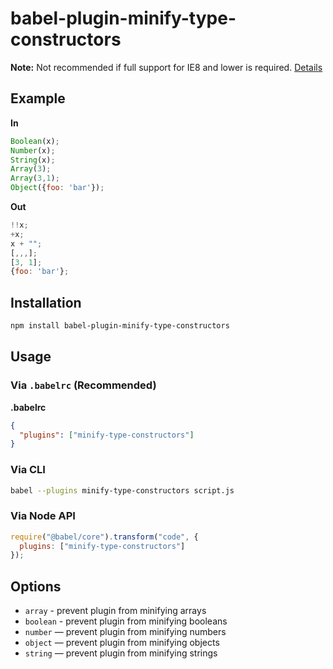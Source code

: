 # babel-plugin-minify-type-constructors

**Note:** Not recommended if full support for IE8 and lower is required. [Details](https://github.com/babel/minify/pull/45#discussion_r70181249)

## Example

**In**

```javascript
Boolean(x);
Number(x);
String(x);
Array(3);
Array(3,1);
Object({foo: 'bar'});
```

**Out**

```javascript
!!x;
+x;
x + "";
[,,,];
[3, 1];
{foo: 'bar'};
```

## Installation

```sh
npm install babel-plugin-minify-type-constructors
```

## Usage

### Via `.babelrc` (Recommended)

**.babelrc**

```json
{
  "plugins": ["minify-type-constructors"]
}
```

### Via CLI

```sh
babel --plugins minify-type-constructors script.js
```

### Via Node API

```javascript
require("@babel/core").transform("code", {
  plugins: ["minify-type-constructors"]
});
```

## Options

+ `array` - prevent plugin from minifying arrays
+ `boolean` - prevent plugin from minifying booleans
+ `number` — prevent plugin from minifying numbers
+ `object` — prevent plugin from minifying objects
+ `string` — prevent plugin from minifying strings
